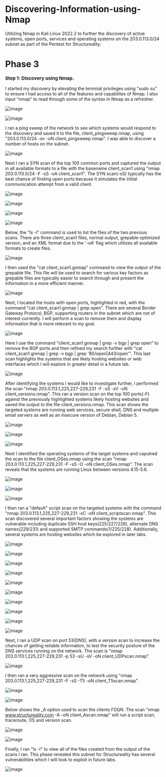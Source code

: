 # Discovering-Information-using-Nmap
Utilizing Nmap in Kali Linux 2022.2 to further the discovery of active systems, open ports, services and operating systems on the 203.0.113.0/24 subnet as part of the Pentest for Structureality.
<h1>Phase 3</h1>

**<p style="font-size: 15px;">Step 1: Discovery using Nmap.</p>**

I started my discovery by elevating the termnial privileges using "sudo su" to ensure I had access to all of the features and capabilites of Nmap. I also input "nmap" to read through some of the syntax in Nmap as a refresher. 

![image](https://github.com/kvweldon/Discovering-Information-using-Nmap/assets/141193154/29850569-934e-49ab-9159-2ecff52c738a)

![image](https://github.com/kvweldon/Discovering-Information-using-Nmap/assets/141193154/d80dd45e-fd40-453b-bf91-c96e079d546f)

I ran a ping sweep of the network to see which systems would respond to the discovery and saved it to the file, client_pingsweep.nmap, using "203.0.113.0/24 -sn -oN client_pingsweep.nmap". I was able to discover a number of hosts on the subnet.

![image](https://github.com/kvweldon/Discovering-Information-using-Nmap/assets/141193154/e8c5a43a-3556-4bf8-b79a-7f7a984a94fb)

Next I ran a SYN scan of the top 100 common ports and captured the output in all available formats to a file with the basename client_scan1 using "nmap 203.0.113.0/24 -F -sS -oA client_scan1". The SYN scan(-sS) typically has the best chance of finding open ports because it simulates the initial communication attempt from a valid client.   

![image](https://github.com/kvweldon/Discovering-Information-using-Nmap/assets/141193154/57ab8a64-e479-4aec-b8c3-cf5ecd0d451f)

![image](https://github.com/kvweldon/Discovering-Information-using-Nmap/assets/141193154/b71b4485-44b2-4242-a6a0-c5b531dd9657)

![image](https://github.com/kvweldon/Discovering-Information-using-Nmap/assets/141193154/2281ed56-e57d-4181-83a8-a469e7340919)

![image](https://github.com/kvweldon/Discovering-Information-using-Nmap/assets/141193154/9d161aa9-441a-4b78-80d5-b044329c2204)

Below, the "ls -l" command is used to list the files of the two previous scans. There are three cleint_scan1 files, normal output, grepable optimized version, and an XML format due to the '-oA' flag which utilizes all available formats to create files.

![image](https://github.com/kvweldon/Discovering-Information-using-Nmap/assets/141193154/6d213558-b371-4116-80fb-4f59e09500b2)

I then used the "cat client_scan1.gnmap" command to view the output of the grepable file. This file will be used to search for various key factors as grepable files are typically easier to search through and present the information in a more efficient manner.

![image](https://github.com/kvweldon/Discovering-Information-using-Nmap/assets/141193154/e1b0bcaf-df3f-4967-a4ad-22310d64c9b1)

Next, I located the hosts with open ports, highlighted in red, with the command "cat client_scan1.gnmap | grep open". There are several Border Gateway Protocol, BGP, supporting routers in the subnet which are not of interest currently. I will perform a scan to remove them and display information that is more relevant to my goal.

![image](https://github.com/kvweldon/Discovering-Information-using-Nmap/assets/141193154/942573fc-af9d-4a52-be06-5da5b0ef7a0b)

Here I use the command "client_scan1.gnmap | grep -v bgp | grep open" to remove the BGP ports and then refined my search further with "cat client_scan1.gnmap | grep -v bgp | grep '80/open\|443/open'". This last scan highlights the systems that are likely hosting websites or web interfaces which I will explore in greater detail in a future lab.

![image](https://github.com/kvweldon/Discovering-Information-using-Nmap/assets/141193154/78773c05-d2df-477a-9c39-321eb620d776)

After identifying the systems I would like to investigate further, I performed the scan "nmap 203.0.113.1,225,227-229,231 -F -sS -sV -oN client_versions.nmap". This ran a version scan on the top 100 ports(-F) against the previously highlighted systems likely hosting websites and saved the output to the file client_versions.nmap. This scan shows the targeted systems are running web services, secure shell, DNS and multiple email servers as well as an insecure version of Debian, Debian 5.

![image](https://github.com/kvweldon/Discovering-Information-using-Nmap/assets/141193154/8a41f102-f3b7-4680-9070-32df37d2938f)

![image](https://github.com/kvweldon/Discovering-Information-using-Nmap/assets/141193154/e18500cc-36aa-4954-ba70-ccee72a0066b)

![image](https://github.com/kvweldon/Discovering-Information-using-Nmap/assets/141193154/5ecf4e3c-7de8-491c-a284-22a7ad8b55cc)

Next I identified the operating systems of the target systems and caputred the scan to the file client_OSes.nmap using the scan "nmap 203.0.113.1,225,227-229,231 -F -sS -O -oN client_OSes.nmap". The scan reveals that the systems are running Linux between versions 4.15-5.6.

![image](https://github.com/kvweldon/Discovering-Information-using-Nmap/assets/141193154/fafb8787-0272-4b45-9d00-a4e01231e16e)

![image](https://github.com/kvweldon/Discovering-Information-using-Nmap/assets/141193154/eca9e7f6-3c86-430f-9c35-197a7ef3789e)

![image](https://github.com/kvweldon/Discovering-Information-using-Nmap/assets/141193154/2878dc91-c5c0-4856-af87-4475342ed21c)

I then ran a "default" script scan on the targeted systems with the command "nmap 203.0.113.1,225,227-229,231 -sC -oN client_scriptscan.nmap". This scan discovered several important factors showing the systems are vulnerable including duplicate SSH host keys(225/227/228), alternate DNS names(229/231) and supported SMTP commands(1/225/228). Additionally, several systems are hosting websites which be explored in later labs. 

![image](https://github.com/kvweldon/Discovering-Information-using-Nmap/assets/141193154/b8f071a5-1089-4061-a4e3-f080371a8ca1)

![image](https://github.com/kvweldon/Discovering-Information-using-Nmap/assets/141193154/304e0dbf-8e15-4f80-8155-3cbe9d666a5f)

![image](https://github.com/kvweldon/Discovering-Information-using-Nmap/assets/141193154/42dc43c1-0121-42a9-bdc1-7238eb4c4494)

![image](https://github.com/kvweldon/Discovering-Information-using-Nmap/assets/141193154/011a6efe-3fda-4703-afcc-1524191c770b)

![image](https://github.com/kvweldon/Discovering-Information-using-Nmap/assets/141193154/b5909d2f-208b-49c5-b3b5-87ce48649212)

![image](https://github.com/kvweldon/Discovering-Information-using-Nmap/assets/141193154/593a5ac5-86e5-4ac0-91a5-d38323408957)

![image](https://github.com/kvweldon/Discovering-Information-using-Nmap/assets/141193154/1fcc54b7-e21c-48d1-820f-2e2873b87fc9)

![image](https://github.com/kvweldon/Discovering-Information-using-Nmap/assets/141193154/0d85d394-44c0-4f4f-915b-31aa53088a96)

![image](https://github.com/kvweldon/Discovering-Information-using-Nmap/assets/141193154/84ec8c3d-6005-486c-b233-2603a4c864f3)

![image](https://github.com/kvweldon/Discovering-Information-using-Nmap/assets/141193154/4f6c3330-9299-4eb4-9c40-868bc0f0f17a)

Next, I ran a UDP scan on port 53(DNS), with a version scan to increase the chances of getting reliable information, to test the security posture of the DNS services running on the network. The scan is "nmap 203.0.113.1,225,227-229,231 -p 53 -sU -sV -oN client_UDPscan.nmap".

![image](https://github.com/kvweldon/Discovering-Information-using-Nmap/assets/141193154/8caa739a-e494-4e10-bb82-6b7457b8d0be)

I then ran a very aggressive scan on the network using "nmap 203.0.113.1,225,227-229,231 -F -sS -T5 -oN client_T5scan.nmap".

![image](https://github.com/kvweldon/Discovering-Information-using-Nmap/assets/141193154/f0a0520a-8c87-4b5a-951f-1dc2c45e22bd)

![image](https://github.com/kvweldon/Discovering-Information-using-Nmap/assets/141193154/2250209c-5a92-4c9d-9b44-0344f3e35d54)

Below shows the _A option used to scan the clients FDQN. The scan "nmap www.structureality.com -A -oN client_Ascan.nmap" will run a script scan, traceroute, OS and version scan.

![image](https://github.com/kvweldon/Discovering-Information-using-Nmap/assets/141193154/cb7a9b4a-cab2-426a-8724-8432ebdfdd5f)

![image](https://github.com/kvweldon/Discovering-Information-using-Nmap/assets/141193154/6ccbd6bf-c9b4-419b-90bd-fb17603654aa)

Finally, I ran "ls -l" to view all of the files created from the output of the scans I ran. This phase revealed this subnet for Structureality has several vulnerabilities which I will look to exploit in future labs.

![image](https://github.com/kvweldon/Discovering-Information-using-Nmap/assets/141193154/403e2330-b263-4cd4-8a17-dbd78aa0e455)






